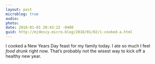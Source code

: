 ```yaml
---
layout: post
microblog: true
audio: 
photo: 
date: 2018-01-01 20:43:22 -0400
guid: http://mjdescy.micro.blog/2018/01/02/i-cooked-a.html
---
```

I cooked a New Years Day feast for my family today. I ate so much I feel _food drunk_ right now. That’s probably not the wisest way to kick off a healthy new year.
